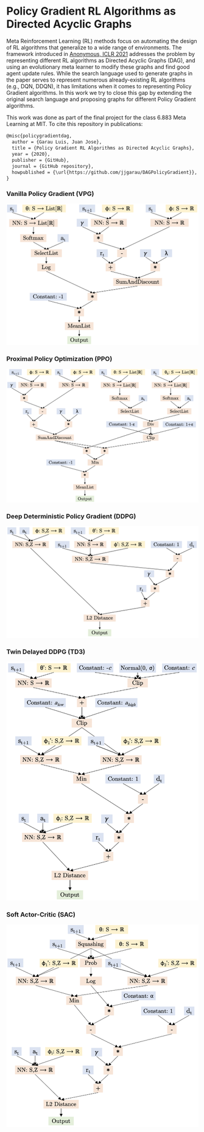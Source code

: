 # Policy Gradient RL Algorithms as Directed Acyclic Graphs

Meta Reinforcement Learning (RL) methods focus on automating the design of RL algorithms that generalize to a wide range of environments. The framework introduced in [Anonymous, ICLR 2021](https://arxiv.org/abs/2101.03958) addresses the problem by representing different RL algorithms as Directed Acyclic Graphs (DAG), and using an evolutionary meta learner to modify these graphs and find good agent update rules. While the search language used to generate graphs in the paper serves to represent numerous already-existing RL algorithms (e.g., DQN, DDQN), it has limitations when it comes to representing Policy Gradient algorithms. In this work we try to close this gap by extending the original search language and proposing graphs for different Policy Gradient algorithms.

This work was done as part of the final project for the class 6.883 Meta Learning at MIT. To cite this repository in publications:

    @misc{policygradientdag,
      author = {Garau Luis, Juan Jose},
      title = {Policy Gradient RL Algorithms as Directed Acyclic Graphs},
      year = {2020},
      publisher = {GitHub},
      journal = {GitHub repository},
      howpublished = {\url{https://github.com/jjgarau/DAGPolicyGradient}},
    }

### Vanilla Policy Gradient (VPG)

![alt text](https://github.com/jjgarau/DAGPolicyGradient/blob/master/graphs/VPG/vpg_pi.png?raw=true)

### Proximal Policy Optimization (PPO)

![alt text](https://github.com/jjgarau/DAGPolicyGradient/blob/master/graphs/PPO/ppo.png?raw=true)

### Deep Deterministic Policy Gradient (DDPG)

![alt text](https://github.com/jjgarau/DAGPolicyGradient/blob/master/graphs/DDPG/ddpg_phi.png?raw=true)

### Twin Delayed DDPG (TD3)

![alt text](https://github.com/jjgarau/DAGPolicyGradient/blob/master/graphs/TD3/td3_phi.png?raw=true)

### Soft Actor-Critic (SAC)

![alt text](https://github.com/jjgarau/DAGPolicyGradient/blob/master/graphs/SAC/sac_phi.png?raw=true)